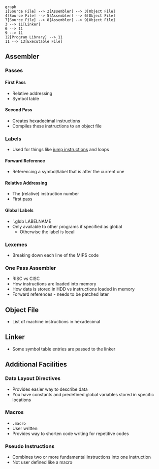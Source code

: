 ```mermaid 
graph
1[Source File] --> 2[Assembler] --> 3[Object File]
4[Source File] --> 5[Assembler] --> 6[Object File]
7[Source File] --> 8[Assembler] --> 9[Object File]
3 --> 11[Linker]
6 --> 11
9 --> 11
12[Program Library] --> 11
11 --> 13[Executable File]
```
## Assembler
### Passes
#### First Pass
- Relative addressing
- Symbol table
#### Second Pass
- Creates hexadecimal instructions
- Compiles these instructions to an object file
### Labels
- Used for things like [jump instructions](3%20-%20Programming%20a%20Computer.md#^72cc66) and loops
#### Forward Reference
- Referencing a symbol/label that is after the current one
#### Relative Addressing
- The (relative) instruction number
- First pass
#### Global Labels
- `.glob LABELNAME
- Only available to other programs if specified as global
	- Otherwise the label is local
### Lexemes
- Breaking down each line of the MIPS code
### One Pass Assembler
- RISC vs CISC
- How instructions are loaded into memory
- How data is stored in HDD vs instructions loaded in memory
- Forward references - needs to be patched later
## Object File
- List of machine instructions in hexadecimal
## Linker
- Some symbol table entries are passed to the linker
## Additional Facilities
### Data Layout Directives
- Provides easier way to describe data
- You have constants and predefined global variables stored in specific locations
### Macros
- `.macro`
- User written
- Provides way to shorten code writing for repetitive codes
### Pseudo Instructions
- Combines two or more fundamental instructions into one instruction
- Not user defined like a macro